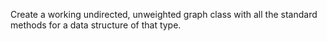  Create a working undirected, unweighted graph class with all the standard methods for
a data structure of that type.
